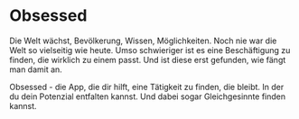 # Obsessed
Die Welt wächst, Bevölkerung, Wissen, Möglichkeiten. Noch nie war die Welt so vielseitig wie heute.
Umso schwieriger ist es eine Beschäftigung zu finden, die wirklich zu einem passt.
Und ist diese erst gefunden, wie fängt man damit an.

Obsessed - die App, die dir hilft, eine Tätigkeit zu finden, die bleibt. In der du dein Potenzial entfalten kannst. Und dabei sogar Gleichgesinnte finden kannst.
